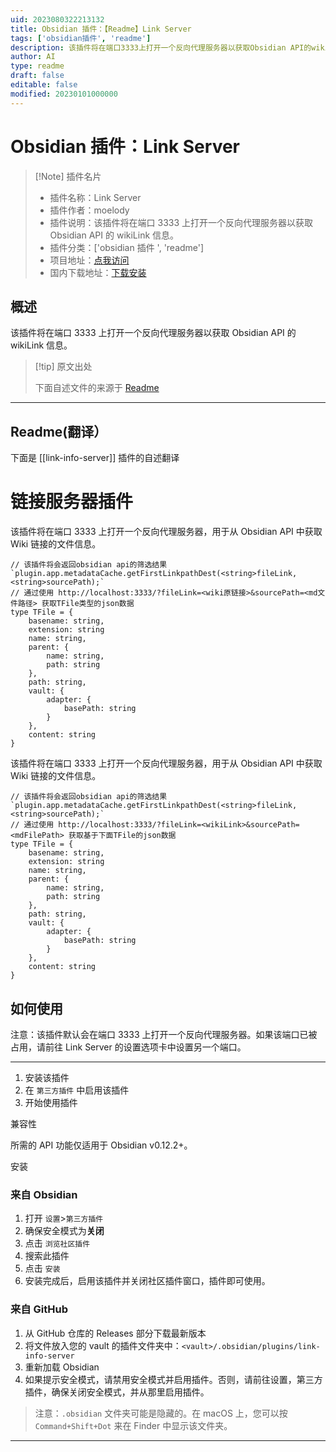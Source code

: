 ```yaml
---
uid: 2023080322213132
title: Obsidian 插件：【Readme】Link Server
tags: ['obsidian插件', 'readme']
description: 该插件将在端口3333上打开一个反向代理服务器以获取Obsidian API的wikiLink信息。
author: AI
type: readme
draft: false
editable: false
modified: 20230101000000
---
```


# Obsidian 插件：Link Server

> [!Note] 插件名片
> - 插件名称：Link Server
> - 插件作者：moelody
> - 插件说明：该插件将在端口 3333 上打开一个反向代理服务器以获取 Obsidian API 的 wikiLink 信息。
> - 插件分类：['obsidian 插件 ', 'readme']
> - 项目地址：[点我访问](https://github.com/moelody/link-to-obsidian)
> - 国内下载地址：[下载安装](https://pkmer.cn/products/plugin/pluginMarket/?link-info-server)

## 概述

该插件将在端口 3333 上打开一个反向代理服务器以获取 Obsidian API 的 wikiLink 信息。

> [!tip] 原文出处
>
>下面自述文件的来源于 [Readme](https://ghproxy.net/https://raw.githubusercontent.com/moelody/link-to-server/master/README.md)
>

---

## Readme(翻译）

下面是 [[link-info-server]] 插件的自述翻译

# 链接服务器插件

该插件将在端口 3333 上打开一个反向代理服务器，用于从 Obsidian API 中获取 Wiki 链接的文件信息。

```
// 该插件将会返回obsidian api的筛选结果 `plugin.app.metadataCache.getFirstLinkpathDest(<string>fileLink, <string>sourcePath);`
// 通过使用 http://localhost:3333/?fileLink=<wiki原链接>&sourcePath=<md文件路径> 获取TFile类型的json数据
type TFile = {
    basename: string,
    extension: string
    name: string, 
    parent: {
        name: string,
        path: string
    },
    path: string,
    vault: {
        adapter: {
            basePath: string
        }
    },
    content: string
}
```

该插件将在端口 3333 上打开一个反向代理服务器，用于从 Obsidian API 中获取 Wiki 链接的文件信息。

```
// 该插件将会返回obsidian api的筛选结果 `plugin.app.metadataCache.getFirstLinkpathDest(<string>fileLink, <string>sourcePath);`
// 通过使用 http://localhost:3333/?fileLink=<wikiLink>&sourcePath=<mdFilePath> 获取基于下面TFile的json数据
type TFile = {
    basename: string,
    extension: string
    name: string, 
    parent: {
        name: string,
        path: string
    },
    path: string,
    vault: {
        adapter: {
            basePath: string
        }
    },
    content: string
}
```

## 如何使用

注意：该插件默认会在端口 3333 上打开一个反向代理服务器。如果该端口已被占用，请前往 Link Server 的设置选项卡中设置另一个端口。

***

1. 安装该插件
2. 在 `第三方插件` 中启用该插件
3. 开始使用插件

兼容性

所需的 API 功能仅适用于 Obsidian v0.12.2+。

安装

### 来自 Obsidian

1. 打开 `设置`>`第三方插件`
2. 确保安全模式为**关闭**
3. 点击 `浏览社区插件`
4. 搜索此插件
5. 点击 `安装`
6. 安装完成后，启用该插件并关闭社区插件窗口，插件即可使用。

### 来自 GitHub

1. 从 GitHub 仓库的 Releases 部分下载最新版本
2. 将文件放入您的 vault 的插件文件夹中：`<vault>/.obsidian/plugins/link-info-server`
3. 重新加载 Obsidian
4. 如果提示安全模式，请禁用安全模式并启用插件。否则，请前往设置，第三方插件，确保关闭安全模式，并从那里启用插件。

> 注意：`.obsidian` 文件夹可能是隐藏的。在 macOS 上，您可以按 `Command+Shift+Dot` 来在 Finder 中显示该文件夹。

***



